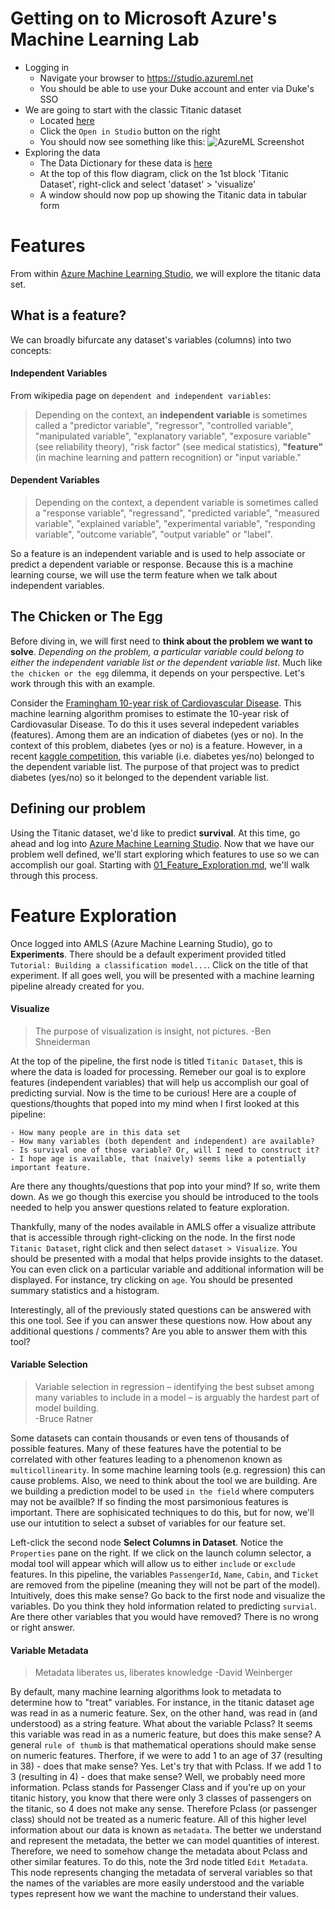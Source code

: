 # Getting on to Microsoft Azure's Machine Learning Lab
- Logging in
  - Navigate your browser to https://studio.azureml.net
  - You should be able to use your Duke account and enter via Duke's SSO
- We are going to start with the classic Titanic dataset
  - Located [here](https://gallery.cortanaintelligence.com/Experiment/Tutorial-Building-a-classification-model-in-Azure-ML-18)
  - Click the ```Open in Studio``` button on the right
  - You should now see something like this: ![AzureML Screenshot](https://github.com/Duke-Translational-Bioinformatics/mmci-practical-datascience/blob/master/lecture02_Friday180525/lecture2Assets/azureTitanicScreenshot.png)
- Exploring the data
  - The Data Dictionary for these data is [here](https://www.kaggle.com/c/titanic/data)
  - At the top of this flow diagram, click on the 1st block 'Titanic Dataset', right-click and select 'dataset' > 'visualize'
  - A window should now pop up showing the Titanic data in tabular form

# Features
From within [Azure Machine Learning Studio](https://studio.azureml.net/
), we will explore the titanic data set. 

## What is a feature?
We can broadly bifurcate any dataset's variables (columns) into two concepts:

#### Independent Variables
From wikipedia page on `dependent and independent variables`:
>Depending on the context, an **independent variable** is sometimes 
called a "predictor variable", "regressor", "controlled variable",
"manipulated variable", "explanatory variable", 
"exposure variable" (see reliability theory), "risk factor" 
(see medical statistics), **"feature"** (in machine learning and pattern recognition) 
or "input variable."

#### Dependent Variables
> Depending on the context, a dependent variable is sometimes 
called a "response variable", "regressand", "predicted variable", 
"measured variable", "explained variable", "experimental variable",
"responding variable", "outcome variable", "output variable" or 
"label".

So a feature is an independent variable and is used to help associate or
predict a dependent variable or response. Because this is a machine learning course, 
we will use the term feature when we talk about independent variables.  

## The Chicken or The Egg
Before diving in, we will first need to **think about the problem we want to solve**. *Depending on the problem,
a particular variable could belong to either the independent variable list or the dependent variable list*. Much like 
`the chicken or the egg` dilemma, it depends on your perspective. Let's work
through this with an example.

Consider the [Framingham 10-year risk of Cardiovascular Disease](https://www.framinghamheartstudy.org/risk-functions/cardiovascular-disease/10-year-risk.php). This
machine learning algorithm promises to estimate the 10-year risk of Cardiovasular Disease. To do this it uses several
indepedent variables (features). Among them are an indication of diabetes (yes or no). In the context of this problem,
diabetes (yes or no) is a feature. However, in a recent [kaggle competition](https://www.kaggle.com/c/pf2012-diabetes),
this variable (i.e. diabetes yes/no) belonged to the dependent variable list. The purpose of that project was to 
predict diabetes (yes/no) so it belonged to the dependent variable list.


## Defining our problem
Using the Titanic dataset, we'd like to predict **survival**. At this time,
go ahead and log into [Azure Machine Learning Studio](https://studio.azureml.net/
). Now that we have our problem well defined, we'll start exploring which features
to use so we can accomplish our goal. Starting with [01_Feature_Exploration.md](lecture2Assets/01_Feature_Exploration.md), we'll 
walk through this process.

# Feature Exploration
Once logged into AMLS (Azure Machine Learning Studio), go to **Experiments**. There should be 
a default experiment provided titled `Tutorial: Building a classification model...`. Click on 
the title of that experiment. If all goes well, you will be presented with a 
machine learning pipeline already created for you.

#### Visualize
> The purpose of visualization is insight, not pictures.
-Ben Shneiderman

At the top of the pipeline, the first node is titled `Titanic Dataset`, this is where
the data is loaded for processing. Remeber our goal is to explore features (independent variables) that 
will help us accomplish our goal of predicting survial. Now is the time to be curious! Here are a couple
of questions/thoughts that poped into my mind when I first looked at this pipeline:

    - How many people are in this data set
    - How many variables (both dependent and independent) are available?
    - Is survival one of those variable? Or, will I need to construct it?
    - I hope age is available, that (naively) seems like a potentially important feature.  
Are there any thoughts/questions that pop into your mind? If so, write them down. As we go though this exercise
you should be introduced to the tools needed to help you answer questions related to feature exploration.
 
Thankfully, many of the nodes available in AMLS offer a visualize attribute that is accessible
through right-clicking on the node. In the first node `Titanic Dataset`, right click and then select 
`dataset > Visualize`. You should be presented with a modal that helps provide insights to the dataset.
You can even click on a particular variable and additional information will be displayed. For instance, try 
clicking on `age`. You should be presented summary statistics and a histogram.

Interestingly, all of the previously stated questions can be answered with this one tool. See if you can answer these
questions now. How about any additional questions / comments? Are you able to answer them with this tool? 


#### Variable Selection
> Variable selection in regression – identifying the best subset among many variables to include in a model – is arguably the hardest part of model building.  
-Bruce Ratner

Some datasets can contain thousands or even tens of thousands of possible features. Many of these features have the potential 
to be correlated with other features leading to a phenomenon known as `multicollinearity`. In some machine learning 
tools (e.g. regression) this can cause problems. Also, we need to think about the tool we are building. Are we building
a prediction model to be used `in the field` where computers may not be availble? If so finding the most parsimonious features
is important. There are sophisicated techniques to do this, but for now, we'll use our intutition to select a subset of
variables for our feature set.

Left-click the second node **Select Columns in Dataset**. Notice the `Properties` pane on the right. If we click on the 
launch column selector, a modal tool will appear which will allow us to either `include` or `exclude` features.
In this pipeline, the variables `PassengerId`, `Name`, `Cabin`, and `Ticket` are removed
from the pipeline (meaning they will not be part of the model). Intuitively, does this make sense? Go back to the first
node and visualize the variables. Do you think they hold information related to predicting `survial`. Are there other
variables that you would have removed? There is no wrong or right answer.

#### Variable Metadata
>Metadata liberates us, liberates knowledge
-David Weinberger  

By default, many machine learning algorithms look to metadata to determine how to "treat" variables. For instance, in 
the titanic dataset age was read in as a numeric feature. Sex, on the other hand, was read in (and understood) as a 
string feature. What about the variable Pclass? It seems this variable was read in as a numeric feature, but does this make
sense? A general `rule of thumb` is that mathematical operations should make sense on numeric features. Therfore, if we 
were to add 1 to an age of 37 (resulting in 38) - does that make sense? Yes. Let's try that with Pclass. If we add 1 to 
3 (resulting in 4) - does that make sense? Well, we probably need more information. Pclass stands for Passenger Class and
if you're up on your titanic history, you know that there were only 3 classes of passengers on the titanic, so 4 does not
make any sense. Therefore Pclass (or passenger class) should not be treated as a numeric feature. All of this higher level
information about our data is known as `metadata`. The better we understand and represent the metadata, the
better we can model quantities of interest. Therefore, we need to somehow change the metadata about Pclass and other similar
features. To do this, note the 3rd node titled `Edit Metadata`. This node represents changing the metadata of serveral variables
so that the names of the variables are more easily understood and the variable types represent how we want the machine to 
understand their values.
